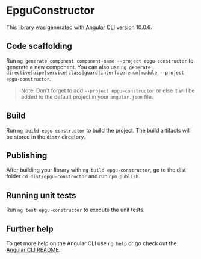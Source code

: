 # EpguConstructor

This library was generated with [Angular CLI](https://github.com/angular/angular-cli) version 10.0.6.

## Code scaffolding

Run `ng generate component component-name --project epgu-constructor` to generate a new component. You can also use `ng generate directive|pipe|service|class|guard|interface|enum|module --project epgu-constructor`.

> Note: Don't forget to add `--project epgu-constructor` or else it will be added to the default project in your `angular.json` file.

## Build

Run `ng build epgu-constructor` to build the project. The build artifacts will be stored in the `dist/` directory.

## Publishing

After building your library with `ng build epgu-constructor`, go to the dist folder `cd dist/epgu-constructor` and run `npm publish`.

## Running unit tests

Run `ng test epgu-constructor` to execute the unit tests.

## Further help

To get more help on the Angular CLI use `ng help` or go check out the [Angular CLI README](https://github.com/angular/angular-cli/blob/master/README.md).
